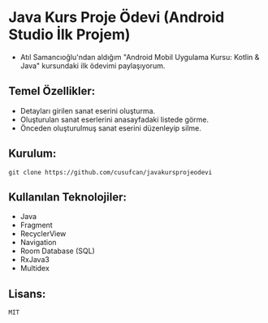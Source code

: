 # Java Kurs Proje Ödevi (Android Studio İlk Projem)

+ Atıl Samancıoğlu'ndan aldığım "Android Mobil Uygulama Kursu: Kotlin & Java" kursundaki ilk ödevimi paylaşıyorum.

## Temel Özellikler:

+ Detayları girilen sanat eserini oluşturma.
+ Oluşturulan sanat eserlerini anasayfadaki listede görme.
+ Önceden oluşturulmuş sanat eserini düzenleyip silme.

## Kurulum:

    git clone https://github.com/cusufcan/javakursprojeodevi

## Kullanılan Teknolojiler:

+ Java
+ Fragment
+ RecyclerView
+ Navigation
+ Room Database (SQL)
+ RxJava3
+ Multidex

## Lisans:

    MIT

